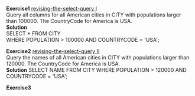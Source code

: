 **Exercise1** [revising-the-select-query I](https://www.hackerrank.com/challenges/revising-the-select-query/problem)  
Query all columns for all American cities in CITY with populations larger than 100000. The CountryCode for America is USA.  
**Solution**  
SELECT * FROM CITY  
WHERE POPULATION > 100000 AND COUNTRYCODE = 'USA';  
   
**Exercise2** [revising-the-select-query II](https://www.hackerrank.com/challenges/revising-the-select-query-2/problem)  
Query the names of all American cities in CITY with populations larger than 120000. The CountryCode for America is USA.  
**Solution**
SELECT NAME FROM CITY
WHERE POPULATION > 120000 AND COUNTRYCODE = 'USA';  

**Exercise3**[]()
